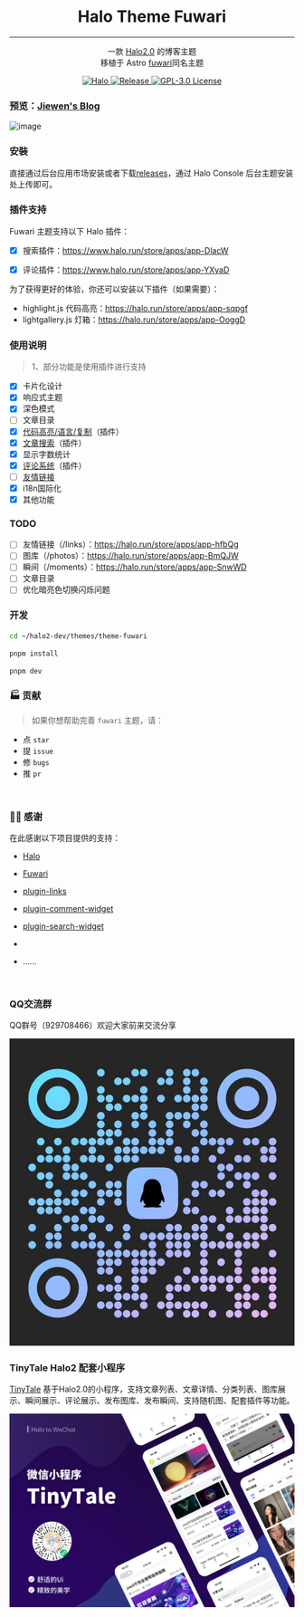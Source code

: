 
<h1 align="center"> Halo Theme Fuwari  </h1>

---

<div align="center">  

一款 [Halo2.0](https://github.com/halo-dev/halo) 的博客主题  
移植于 Astro  [fuwari](https://github.com/saicaca/fuwarik)同名主题

</div>

<p class="badge-row" align="center">
  <a href="https://halo.run" target="_blank">
    <img src="https://img.shields.io/badge/dynamic/yaml?label=Halo&query=%24.spec.requires&url=https://raw.githubusercontent.com/jiewenhuang/halo-theme-stack/main/theme.yaml&color=113,195,71" alt="Halo"/>
  </a>
  <a href="https://github.com/jiewenhuang/halo-theme-fuwari/releases" target="_blank">
    <img src="https://img.shields.io/github/v/release/jiewenhuang/halo-theme-fuwari" alt="Release"/>
  </a>
  <a href="https://github.com/jiewenhuang/halo-theme-stack/blob/main/LICENSE" target="_blank">
<img src="https://img.shields.io/badge/License-GPL%20v3.0-green.svg" alt="GPL-3.0 License">
  </a>  </a>
</p>

### 预览：[Jiewen's Blog](https://www.jiewen.run/?preview-theme=theme-fuwari)
![image](./screenshot/home.png)


### 安裝
直接通过后台应用市场安装或者下载[releases](https://github.com/jiewenhuang/halo-theme-stack/releases)，通过 Halo Console 后台主题安装处上传即可。

### 插件支持
Fuwari 主题支持以下 Halo 插件：

- [x] 搜索插件：https://www.halo.run/store/apps/app-DlacW
- [x] 评论插件：https://www.halo.run/store/apps/app-YXyaD


为了获得更好的体验，你还可以安装以下插件（如果需要）：

- highlight.js 代码高亮：https://halo.run/store/apps/app-sqpgf
- lightgallery.js 灯箱：https://halo.run/store/apps/app-OoggD


### 使用说明
> 1、部分功能是使用插件进行支持  
- [x] 卡片化设计
- [x] 响应式主题
- [x] 深色模式
- [ ] 文章目录
- [X] [代码高亮/语言/复制](https://github.com/halo-sigs/plugin-highlightjs)（插件）
- [x] [文章搜索](https://github.com/halo-sigs/plugin-search-widget)（插件）
- [x] 显示字数统计
- [X] [评论系统](https://github.com/halo-sigs/plugin-comment-widget)（插件）
- [ ] [友情链接](https://github.com/halo-sigs/plugin-links)
- [x] i18n国际化
- [x] 其他功能

### TODO
- [ ] 友情链接（/links）：https://halo.run/store/apps/app-hfbQg
- [ ] 图库（/photos）：https://halo.run/store/apps/app-BmQJW
- [ ] 瞬间（/moments）：https://halo.run/store/apps/app-SnwWD
- [ ] 文章目录
- [ ] 优化暗亮色切换闪烁问题
### 开发

```bash
cd ~/halo2-dev/themes/theme-fuwari
```

```bash
pnpm install 
```

```bash
pnpm dev
```

### 🏭 贡献

> 如果你想帮助完善 `fuwari` 主题，请：

- 点 `star`
- 提 `issue`
- 修 `bugs`
- 推 `pr`

<br>

### 🙆‍♂️ 感谢

在此感谢以下项目提供的支持：

- [Halo](https://halo.run)
- [Fuwari](https://github.com/saicaca/fuwari)

- [plugin-links](https://github.com/halo-sigs/plugin-links)
- [plugin-comment-widget](https://github.com/halo-sigs/plugin-comment-widget)
- [plugin-search-widget](https://github.com/halo-sigs/plugin-search-widget)
-
- ......

<br>  

### QQ交流群

QQ群号（929708466）欢迎大家前来交流分享

![QQ群](./screenshot/qqGroup.jpg)

### TinyTale Halo2 配套小程序

[TinyTale](https://www.jiewen.run/archives/TinyTale-formal-edition)
基于Halo2.0的小程序，支持文章列表、文章详情、分类列表、图库展示、瞬间展示、评论展示、发布图库、发布瞬间、支持随机图、配套插件等功能。

![TinyTale](./screenshot/tinytale.png)
